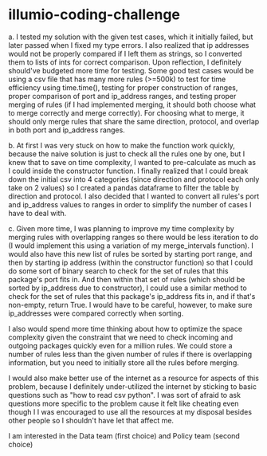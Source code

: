 # illumio-coding-challenge

a. I tested my solution with the given test cases, which it initially failed, but later passed when I fixed my type errors. I also realized that ip addresses would not be properly compared if I left them as strings, so I converted them to lists of ints for correct comparison. Upon reflection, I definitely should've budgeted more time for testing. Some good test cases would be using a csv file that has many more rules (>=500k) to test for time efficiency using time.time(), testing for proper construction of ranges, proper comparison of port and ip_address ranges, and testing proper merging of rules (if I had implemented merging, it should both choose what to merge correctly and merge correctly). For choosing what to merge, it should only merge rules that share the same direction, protocol, and overlap in both port and ip_address ranges. 

b. At first I was very stuck on how to make the function work quickly, because the naive solution is just to check all the rules one by one, but I knew that to save on time complexity, I wanted to pre-calculate as much as I could inside the constructor function. I finally realized that I could break down the initial csv into 4 categories (since direction and protocol each only take on 2 values) so I created a pandas dataframe to filter the table by direction and protocol. I also decided that I wanted to convert all rules's port and ip_address values to ranges in order to simplify the number of cases I have to deal with.

c. Given more time, I was planning to improve my time complexity by merging rules with overlapping ranges so there would be less iteration to do (I would implement this using a variation of my merge_intervals function). I would also have this new list of rules be sorted by starting port range, and then by starting ip address (within the constructor function) so that I could do some sort of binary search to check for the set of rules that this package's port fits in. And then within that set of rules (which should be sorted by ip_address due to constructor), I could use a similar method to check for the set of rules that this package's ip_address fits in, and if that's non-empty, return True. I would have to be careful, however, to make sure ip_addresses were compared correctly when sorting. 

I also would spend more time thinking about how to optimize the space complexity given the constraint that we need to check incoming and outgoing packages quickly even for a million rules. We could store a number of rules less than the given number of rules if there is overlapping information, but you need to initially store all the rules before merging.

I would also make better use of the internet as a resource for aspects of this problem, because I definitely under-utilized the internet by sticking to basic questions such as "how to read csv python". I was sort of afraid to ask questions more specific to the problem cause it felt like cheating even though I  I was encouraged to use all the resources at my disposal besides other people so I shouldn't have let that affect me. 

I am interested in the Data team (first choice) and Policy team (second choice)

